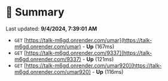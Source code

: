 # 📖 Summary
Last updated: **9/4/2024, 7:39:01 AM**

- `GET` [https://talk-m6gd.onrender.com/umar](https://talk-m6gd.onrender.com/umar) - **Up** (167ms)
- `GET` [https://talk-m6gd.onrender.com/9337](https://talk-m6gd.onrender.com/9337) - **Up** (121ms)
- `GET` [https://talk-m6gd.onrender.com/umar920](https://talk-m6gd.onrender.com/umar920) - **Up** (116ms)

